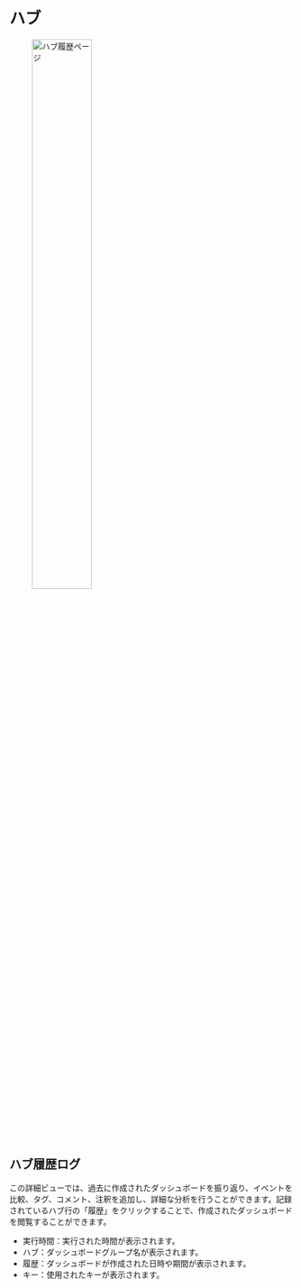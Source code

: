 # ハブ
<figure><img src="../../.gitbook/assets/history_hub_page_jp.png" width="50%" alt="ハブ履歴ページ"></figure>

## ハブ履歴ログ  
この詳細ビューでは、過去に作成されたダッシュボードを振り返り、イベントを比較、タグ、コメント、注釈を追加し、詳細な分析を行うことができます。記録されているハブ行の「履歴」をクリックすることで、作成されたダッシュボードを閲覧することができます。
- 実行時間：実行された時間が表示されます。
- ハブ：ダッシュボードグループ名が表示されます。
- 履歴：ダッシュボードが作成された日時や期間が表示されます。
- キー：使用されたキーが表示されます。